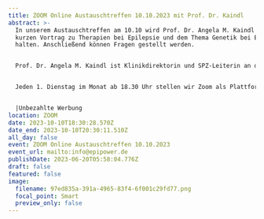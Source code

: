```yaml
---
title: ZOOM Online Austauschtreffen 10.10.2023 mit Prof. Dr. Kaindl
abstract: >-
  In unserem Austauschtreffen am 10.10 wird Prof. Dr. Angela M. Kaindl einen
  kurzen Vortrag zu Therapien bei Epilepsie und dem Thema Genetik bei Epilepsie
  halten. Anschließend können Fragen gestellt werden.


  Prof. Dr. Angela M. Kaindl ist Klinikdirektorin und SPZ-Leiterin an der Charité - Universitätsmedizin Berlin. 


  Jeden 1. Dienstag im Monat ab 18.30 Uhr stellen wir Zoom als Plattform zum gemeinsamen Austausch zur Verfügung. Epilepsiebetroffene aller Altersgruppen sind dazu eingeladen. In der Regel gibt es einen Impulsvortrag zu einem zu ausgewählten Thema der Epilepsie, bspw. über neue Möglichkeiten der Behandlung oder Fortschritte in der Diagnostik. Im Anschluss wechseln die Teilnehmer in themenspezifische Breakoutsessions, um über alle verschiedenen Themen rund um Epilepsie, aber auch Privates zu diskutieren. Wir haben eine sehr lockere Atmosphäre und jeder kann kommen und gehen, wie und wann er Lust hat. Um mitzumachen ist allerdings zuvor eine Anmeldung per E-Mail notwendig.


  |Unbezahlte Werbung
location: ZOOM
date: 2023-10-10T18:30:28.570Z
date_end: 2023-10-10T20:30:11.510Z
all_day: false
event: ZOOM Online Austauschtreffen 10.10.2023
event_url: mailto:info@epipower.de
publishDate: 2023-06-20T05:58:04.776Z
draft: false
featured: false
image:
  filename: 97ed835a-391a-4965-83f4-6f001c29fd77.png
  focal_point: Smart
  preview_only: false
---
```

